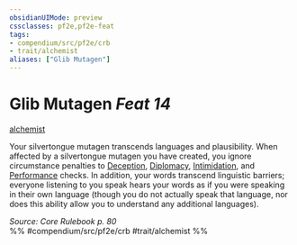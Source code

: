 ```yaml
---
obsidianUIMode: preview
cssclasses: pf2e,pf2e-feat
tags:
- compendium/src/pf2e/crb
- trait/alchemist
aliases: ["Glib Mutagen"]
---
```

# Glib Mutagen  *Feat 14*  
[alchemist](rules/traits/alchemist.md "Alchemist Class Trait")  


Your silvertongue mutagen transcends languages and plausibility. When affected by a silvertongue mutagen you have created, you ignore circumstance penalties to [Deception](compendium/skills.md#Deception), [Diplomacy](compendium/skills.md#Diplomacy), [Intimidation](compendium/skills.md#Intimidation), and [Performance](compendium/skills.md#Performance) checks. In addition, your words transcend linguistic barriers; everyone listening to you speak hears your words as if you were speaking in their own language (though you do not actually speak that language, nor does this ability allow you to understand any additional languages).

*Source: Core Rulebook p. 80*  
%% #compendium/src/pf2e/crb #trait/alchemist %%